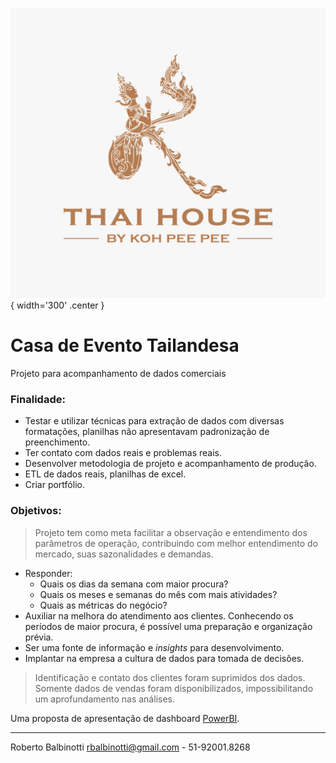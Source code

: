 ![logo_projeto](assets/logo.jpeg){ width='300' .center }

# **Casa de Evento Tailandesa**
Projeto para acompanhamento de dados comerciais

### Finalidade:
  - Testar e utilizar técnicas para extração de dados com diversas formatações, planilhas não apresentavam padronização de preenchimento.
  - Ter contato com dados reais e problemas reais.
  - Desenvolver metodologia de projeto e acompanhamento de produção.
  - ETL de dados reais, planilhas de excel.
  - Criar portfólio.

### Objetivos:
  > Projeto tem como meta facilitar a observação e entendimento dos parâmetros de operação, contribuindo com melhor entendimento do mercado, suas sazonalidades e demandas.
  
  - Responder:
    - Quais os dias da semana com maior procura?
    - Quais os meses e semanas do mês com mais atividades?
    - Quais as métricas do negócio?
  - Auxiliar na melhora do atendimento aos clientes. Conhecendo os períodos de maior procura, é possível uma preparação e organização prévia.
  - Ser uma fonte de informação e *insights* para desenvolvimento.
  - Implantar na empresa a cultura de dados para tomada de decisões.  


> Identificação e contato dos clientes foram suprimidos dos dados.
> Somente dados de vendas foram disponibilizados, impossibilitando um aprofundamento nas análises.

Uma proposta de apresentação de dashboard [PowerBI](https://app.powerbi.com/links/W_23bQhW44?ctid=95b5599e-390a-4a3f-89b3-994aea1ad632&pbi_source=linkShare).

---
Roberto Balbinotti
rbalbinotti@gmail.com - 51-92001.8268